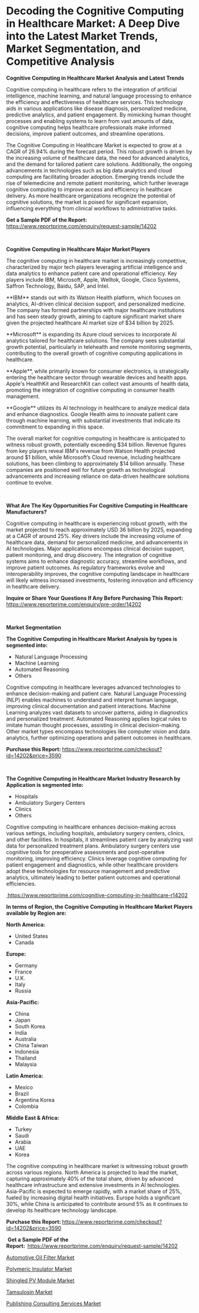 <p><h1>Decoding the Cognitive Computing in Healthcare Market: A Deep Dive into the Latest Market Trends, Market Segmentation, and Competitive Analysis</h1></p><p><strong>Cognitive Computing in Healthcare Market Analysis and Latest Trends</strong></p>
<p><p>Cognitive computing in healthcare refers to the integration of artificial intelligence, machine learning, and natural language processing to enhance the efficiency and effectiveness of healthcare services. This technology aids in various applications like disease diagnosis, personalized medicine, predictive analytics, and patient engagement. By mimicking human thought processes and enabling systems to learn from vast amounts of data, cognitive computing helps healthcare professionals make informed decisions, improve patient outcomes, and streamline operations.</p><p>The Cognitive Computing in Healthcare Market is expected to grow at a CAGR of 26.94% during the forecast period. This robust growth is driven by the increasing volume of healthcare data, the need for advanced analytics, and the demand for tailored patient care solutions. Additionally, the ongoing advancements in technologies such as big data analytics and cloud computing are facilitating broader adoption. Emerging trends include the rise of telemedicine and remote patient monitoring, which further leverage cognitive computing to improve access and efficiency in healthcare delivery. As more healthcare organizations recognize the potential of cognitive solutions, the market is poised for significant expansion, influencing everything from clinical workflows to administrative tasks.</p></p>
<p><strong>Get a Sample PDF of the Report:&nbsp;</strong> <a href="https://www.reportprime.com/enquiry/request-sample/14202?utm_campaign=1437&utm_medium=2&utm_source=Github&utm_content=ia&utm_term=18102024&utm_id=cognitive-computing-in-healthcare">https://www.reportprime.com/enquiry/request-sample/14202</a></p>
<p>&nbsp;</p>
<p><strong>Cognitive Computing in Healthcare Major Market Players</strong></p>
<p><p>The cognitive computing in healthcare market is increasingly competitive, characterized by major tech players leveraging artificial intelligence and data analytics to enhance patient care and operational efficiency. Key players include IBM, Microsoft, Apple, Welltok, Google, Cisco Systems, Saffron Technology, Baidu, SAP, and Intel.</p><p>**IBM** stands out with its Watson Health platform, which focuses on analytics, AI-driven clinical decision support, and personalized medicine. The company has formed partnerships with major healthcare institutions and has seen steady growth, aiming to capture significant market share given the projected healthcare AI market size of $34 billion by 2025.</p><p>**Microsoft** is expanding its Azure cloud services to incorporate AI analytics tailored for healthcare solutions. The company sees substantial growth potential, particularly in telehealth and remote monitoring segments, contributing to the overall growth of cognitive computing applications in healthcare.</p><p>**Apple**, while primarily known for consumer electronics, is strategically entering the healthcare sector through wearable devices and health apps. Apple's HealthKit and ResearchKit can collect vast amounts of health data, promoting the integration of cognitive computing in consumer health management.</p><p>**Google** utilizes its AI technology in healthcare to analyze medical data and enhance diagnostics. Google Health aims to innovate patient care through machine learning, with substantial investments that indicate its commitment to expanding in this space.</p><p>The overall market for cognitive computing in healthcare is anticipated to witness robust growth, potentially exceeding $34 billion. Revenue figures from key players reveal IBM's revenue from Watson Health projected around $1 billion, while Microsoft’s Cloud revenue, including healthcare solutions, has been climbing to approximately $14 billion annually. These companies are positioned well for future growth as technological advancements and increasing reliance on data-driven healthcare solutions continue to evolve.</p></p>
<p>&nbsp;</p>
<p><strong>What Are The Key Opportunities For Cognitive Computing in Healthcare Manufacturers?</strong></p>
<p><p>Cognitive computing in healthcare is experiencing robust growth, with the market projected to reach approximately USD 36 billion by 2025, expanding at a CAGR of around 25%. Key drivers include the increasing volume of healthcare data, demand for personalized medicine, and advancements in AI technologies. Major applications encompass clinical decision support, patient monitoring, and drug discovery. The integration of cognitive systems aims to enhance diagnostic accuracy, streamline workflows, and improve patient outcomes. As regulatory frameworks evolve and interoperability improves, the cognitive computing landscape in healthcare will likely witness increased investments, fostering innovation and efficiency in healthcare delivery.</p></p>
<p><strong>Inquire or Share Your Questions If Any Before Purchasing This Report:</strong> <a href="https://www.reportprime.com/enquiry/pre-order/14202?utm_campaign=1437&utm_medium=2&utm_source=Github&utm_content=ia&utm_term=18102024&utm_id=cognitive-computing-in-healthcare">https://www.reportprime.com/enquiry/pre-order/14202</a></p>
<p>&nbsp;</p>
<p><strong>Market Segmentation</strong></p>
<p><strong>The Cognitive Computing in Healthcare Market Analysis by types is segmented into:</strong></p>
<p><ul><li>Natural Language Processing</li><li>Machine Learning</li><li>Automated Reasoning</li><li>Others</li></ul></p>
<p><p>Cognitive computing in healthcare leverages advanced technologies to enhance decision-making and patient care. Natural Language Processing (NLP) enables machines to understand and interpret human language, improving clinical documentation and patient interactions. Machine Learning analyzes vast datasets to uncover patterns, aiding in diagnostics and personalized treatment. Automated Reasoning applies logical rules to imitate human thought processes, assisting in clinical decision-making. Other market types encompass technologies like computer vision and data analytics, further optimizing operations and patient outcomes in healthcare.</p></p>
<p><strong>Purchase this Report:&nbsp;</strong><a href="https://www.reportprime.com/checkout?id=14202&price=3590&utm_campaign=1437&utm_medium=2&utm_source=Github&utm_content=ia&utm_term=18102024&utm_id=cognitive-computing-in-healthcare">https://www.reportprime.com/checkout?id=14202&price=3590</a></p>
<p>&nbsp;</p>
<p><strong>The Cognitive Computing in Healthcare Market Industry Research by Application is segmented into:</strong></p>
<p><ul><li>Hospitals</li><li>Ambulatory Surgery Centers</li><li>Clinics</li><li>Others</li></ul></p>
<p><p>Cognitive computing in healthcare enhances decision-making across various settings, including hospitals, ambulatory surgery centers, clinics, and other facilities. In hospitals, it streamlines patient care by analyzing vast data for personalized treatment plans. Ambulatory surgery centers use cognitive tools for preoperative assessments and post-operative monitoring, improving efficiency. Clinics leverage cognitive computing for patient engagement and diagnostics, while other healthcare providers adopt these technologies for resource management and predictive analytics, ultimately leading to better patient outcomes and operational efficiencies.</p></p>
<p><a href="https://www.reportprime.com/cognitive-computing-in-healthcare-r14202?utm_campaign=1437&utm_medium=2&utm_source=Github&utm_content=ia&utm_term=18102024&utm_id=cognitive-computing-in-healthcare">&nbsp;https://www.reportprime.com/cognitive-computing-in-healthcare-r14202</a></p>
<p><strong>In terms of Region, the Cognitive Computing in Healthcare Market Players available by Region are:</strong></p>
<p>
    <p> <strong> North America: </strong>
        <ul>
            <li>United States</li>
            <li>Canada</li>
        </ul>
        </p> 
    <p> <strong> Europe: </strong>
        <ul>
            <li>Germany</li>
            <li>France</li>
            <li>U.K.</li>
            <li>Italy</li>
            <li>Russia</li>
        </ul>
        </p> 
    <p> <strong> Asia-Pacific: </strong>
        <ul>
            <li>China</li>
            <li>Japan</li>
            <li>South Korea</li>
            <li>India</li>
            <li>Australia</li>
            <li>China Taiwan</li>
            <li>Indonesia</li>
            <li>Thailand</li>
            <li>Malaysia</li>
        </ul>
        </p> 
    <p> <strong> Latin America: </strong>
        <ul>
            <li>Mexico</li>
            <li>Brazil</li>
            <li>Argentina Korea</li>
            <li>Colombia</li>
        </ul>
        </p> 
    <p> <strong> Middle East & Africa: </strong>
        <ul>
            <li>Turkey</li>
            <li>Saudi</li>
            <li>Arabia</li>
            <li>UAE</li>
            <li>Korea</li>
        </ul>
    </p>
    </p>
<p><p>The cognitive computing in healthcare market is witnessing robust growth across various regions. North America is projected to lead the market, capturing approximately 40% of the total share, driven by advanced healthcare infrastructure and extensive investments in AI technologies. Asia-Pacific is expected to emerge rapidly, with a market share of 25%, fueled by increasing digital health initiatives. Europe holds a significant 30%, while China is anticipated to contribute around 5% as it continues to develop its healthcare technology landscape.</p></p>
<p><strong>Purchase this Report: </strong><a href="https://www.reportprime.com/checkout?id=14202&price=3590&utm_campaign=1437&utm_medium=2&utm_source=Github&utm_content=ia&utm_term=18102024&utm_id=cognitive-computing-in-healthcare">https://www.reportprime.com/checkout?id=14202&price=3590</a></p>
<p>&nbsp;<strong>Get a Sample PDF of the Report:&nbsp;&nbsp;</strong><a href="https://www.reportprime.com/enquiry/request-sample/14202?utm_campaign=1437&utm_medium=2&utm_source=Github&utm_content=ia&utm_term=18102024&utm_id=cognitive-computing-in-healthcare">https://www.reportprime.com/enquiry/request-sample/14202</a></p>
<p><strong></strong></p>
<p><p><a href="https://issuu.com/reportprime-2/docs/automotive-oil-filter-market-size-2_bf1b8fcbff2b71?utm_campaign=1437&utm_medium=2&utm_source=Github&utm_content=ia&utm_term=18102024&utm_id=cognitive-computing-in-healthcare">Automotive Oil Filter Market</a></p><p><a href="https://www.linkedin.com/pulse/polymeric-insulator-market-pulse-82-expansion-blueprint-alpwe?utm_campaign=1437&utm_medium=2&utm_source=Github&utm_content=ia&utm_term=18102024&utm_id=cognitive-computing-in-healthcare">Polymeric Insulator Market</a></p><p><a href="https://www.linkedin.com/pulse/evolution-shingled-pv-module-market-key-shifts-from-2024-azmoe?utm_campaign=1437&utm_medium=2&utm_source=Github&utm_content=ia&utm_term=18102024&utm_id=cognitive-computing-in-healthcare">Shingled PV Module Market</a></p><p><a href="https://github.com/fransisca0zkko/Market-Research-Report-List-1/blob/main/tamsulosin-market.md?utm_campaign=1437&utm_medium=2&utm_source=Github&utm_content=ia&utm_term=18102024&utm_id=cognitive-computing-in-healthcare">Tamsulosin Market</a></p><p><a href="https://github.com/chaschadedn/Market-Research-Report-List-1/blob/main/publishing-consulting-services-market.md?utm_campaign=1437&utm_medium=2&utm_source=Github&utm_content=ia&utm_term=18102024&utm_id=cognitive-computing-in-healthcare">Publishing Consulting Services Market</a></p></p>